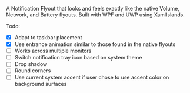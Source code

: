 A Notification Flyout that looks and feels exactly like the native Volume, Network, and Battery flyouts. Built with WPF and UWP using XamlIslands. 

Todo:
- [x] Adapt to taskbar placement
- [x] Use entrance animation similar to those found in the native flyouts
- [ ] Works across multiple monitors
- [ ] Switch notification tray icon based on system theme
- [ ] Drop shadow
- [ ] Round corners
- [ ] Use current system accent if user chose to use accent color on background surfaces
